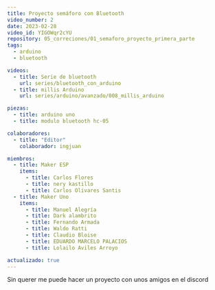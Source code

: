 ```yaml
---
title: Proyecto semáforo con Bluetooth
video_number: 2
date: 2023-02-28
video_id: YIGOWqr2cYU
repository: 05_correciones/01_semaforo_proyecto_primera_parte
tags:
  - arduino
  - bluetooth

videos:
  - title: Serie de bluetooth
    url: series/bluetooth_con_arduino
  - title: millis Arduino
    url: series/arduino/avanzado/008_millis_arduino

piezas:
  - title: arduino uno
  - title: modulo bluetooth hc-05

colaboradores:
  - title: "Editor"
    colaborador: ingjuan

miembros:
  - title: Maker ESP
    items:
      - title: Carlos Flores
      - title: nery kastillo
      - title: Carlos Olivares Santis
  - title: Maker Uno
    items:
      - title: Manuel Alegría
      - title: Dark alambrito
      - title: Fernando Armada
      - title: Waldo Ratti
      - title: Claudio Bloise
      - title: EDUARDO MARCELO PALACIOS
      - title: Lolailo Aviles Arroyo

actualizado: true
---
```


Sin querer me puede hacer un proyecto con unos amigos en el discord
